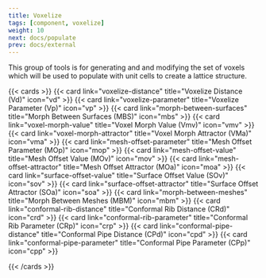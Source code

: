```yaml
---
title: Voxelize
tags: [component, voxelize]
weight: 10
next: docs/populate
prev: docs/external
---
```


This group of tools is for generating and and modifying the set of voxels which will be used to populate with unit cells to create a lattice structure.

{{< cards >}}
  {{< card link="voxelize-distance" title="Voxelize Distance (Vd)" icon="vd" >}}
  {{< card link="voxelize-parameter" title="Voxelize Parameter (Vp)" icon="vp" >}}
  {{< card link="morph-between-surfaces" title="Morph Between Surfaces (MBS)" icon="mbs" >}}
  {{< card link="voxel-morph-value" title="Voxel Morph Value (Vmv)" icon="vmv" >}}
  {{< card link="voxel-morph-attractor" title="Voxel Morph Attractor (VMa)" icon="vma" >}}
  {{< card link="mesh-offset-parameter" title="Mesh Offset Parameter (MOp)" icon="mop" >}}
  {{< card link="mesh-offset-value" title="Mesh Offset Value (MOv)" icon="mov" >}}
  {{< card link="mesh-offset-attractor" title="Mesh Offset Attractor (MOa)" icon="moa" >}}
  {{< card link="surface-offset-value" title="Surface Offset Value (SOv)" icon="sov" >}}
  {{< card link="surface-offset-attractor" title="Surface Offset Attractor (SOa)" icon="soa" >}}
  {{< card link="morph-between-meshes" title="Morph Between Meshes (MBM)" icon="mbm" >}}
  {{< card link="conformal-rib-distance" title="Conformal Rib Distance (CRd)" icon="crd" >}}
  {{< card link="conformal-rib-parameter" title="Conformal Rib Parameter (CRp)" icon="crp" >}}
  {{< card link="conformal-pipe-distance" title="Conformal Pipe Distance (CPd)" icon="cpd" >}}
  {{< card link="conformal-pipe-parameter" title="Conformal Pipe Parameter (CPp)" icon="cpp" >}}

{{< /cards >}}
